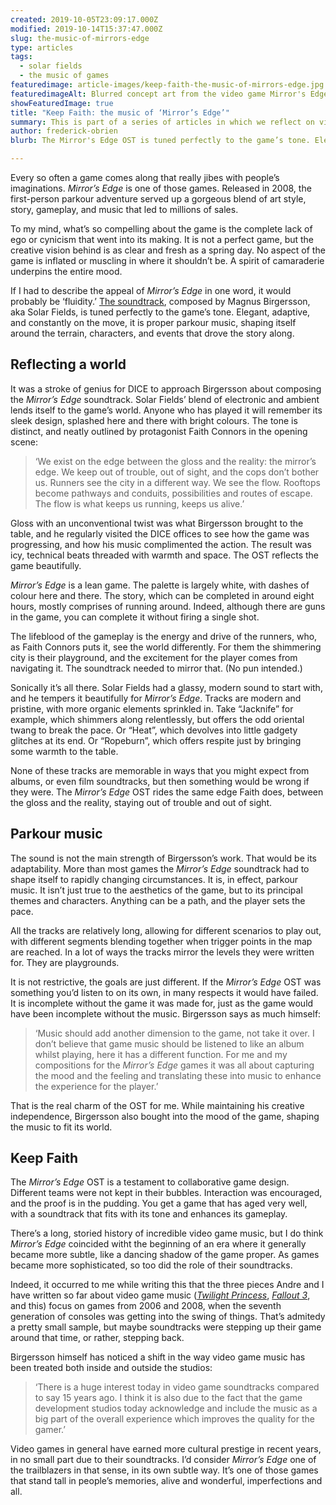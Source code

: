 ```yaml
---
created: 2019-10-05T23:09:17.000Z
modified: 2019-10-14T15:37:47.000Z
slug: the-music-of-mirrors-edge
type: articles
tags:
  - solar fields
  - the music of games
featuredimage: article-images/keep-faith-the-music-of-mirrors-edge.jpg
featuredimageAlt: Blurred concept art from the video game Mirror's Edge
showFeaturedImage: true
title: "Keep Faith: the music of ‘Mirror’s Edge’"
summary: This is part of a series of articles in which we reflect on video game soundtracks. The pieces examine the musical content of the score and analyse the effects it has on the game.
author: frederick-obrien
blurb: The Mirror's Edge OST is tuned perfectly to the game’s tone. Elegant, adaptive, and constantly on the move, it is proper parkour music.

---
```


Every so often a game comes along that really jibes with people’s imaginations. *Mirror’s Edge* is one of those games. Released in 2008, the first-person parkour adventure served up a gorgeous blend of art style, story, gameplay, and music that led to millions of sales.

To my mind, what’s so compelling about the game is the complete lack of ego or cynicism that went into its making. It is not a perfect game, but the creative vision behind is as clear and fresh as a spring day. No aspect of the game is inflated or muscling in where it shouldn’t be. A spirit of camaraderie underpins the entire mood.

If I had to describe the appeal of *Mirror’s Edge* in one word, it would probably be ‘fluidity.’ [The soundtrack](https://open.spotify.com/album/3x8kUWCtDfOEnOtyaRdkdp), composed by Magnus Birgersson, aka Solar Fields, is tuned perfectly to the game’s tone. Elegant, adaptive, and constantly on the move, it is proper parkour music, shaping itself around the terrain, characters, and events that drove the story along.

## Reflecting a world

It was a stroke of genius for DICE to approach Birgersson about composing the *Mirror’s Edge* soundtrack. Solar Fields’ blend of electronic and ambient lends itself to the game’s world. Anyone who has played it will remember its sleek design, splashed here and there with bright colours. The tone is distinct, and neatly outlined by protagonist Faith Connors in the opening scene:

> ‘We exist on the edge between the gloss and the reality: the mirror’s edge. We keep out of trouble, out of sight, and the cops don’t bother us. Runners see the city in a different way. We see the flow. Rooftops become pathways and conduits, possibilities and routes of escape. The flow is what keeps us running, keeps us alive.’

Gloss with an unconventional twist was what Birgersson brought to the table, and he regularly visited the DICE offices to see how the game was progressing, and how his music complimented the action. The result was icy, technical beats threaded with warmth and space. The OST reflects the game beautifully.

*Mirror’s Edge* is a lean game. The palette is largely white, with dashes of colour here and there. The story, which can be completed in around eight hours, mostly comprises of running around. Indeed, although there are guns in the game, you can complete it without firing a single shot.

The lifeblood of the gameplay is the energy and drive of the runners, who, as Faith Connors puts it, see the world differently. For them the shimmering city is their playground, and the excitement for the player comes from navigating it. The soundtrack needed to mirror that. (No pun intended.)

Sonically it’s all there. Solar Fields had a glassy, modern sound to start with, and he tempers it beautifully for *Mirror’s Edge*. Tracks are modern and pristine, with more organic elements sprinkled in. Take “Jacknife” for example, which shimmers along relentlessly, but offers the odd oriental twang to break the pace. Or “Heat”, which devolves into little gadgety glitches at its end. Or “Ropeburn”, which offers respite just by bringing some warmth to the table.

None of these tracks are memorable in ways that you might expect from albums, or even film soundtracks, but then something would be wrong if they were. The *Mirror’s Edge* OST rides the same edge Faith does, between the gloss and the reality, staying out of trouble and out of sight.

## Parkour music

The sound is not the main strength of Birgersson’s work. That would be its adaptability. More than most games the *Mirror’s Edge* soundtrack had to shape itself to rapidly changing circumstances. It is, in effect, parkour music. It isn’t just true to the aesthetics of the game, but to its principal themes and characters. Anything can be a path, and the player sets the pace.

All the tracks are relatively long, allowing for different scenarios to play out, with different segments blending together when trigger points in the map are reached. In a lot of ways the tracks mirror the levels they were written for. They are playgrounds.

It is not restrictive, the goals are just different. If the *Mirror’s Edge* OST was something you’d listen to on its own, in many respects it would have failed. It is incomplete without the game it was made for, just as the game would have been incomplete without the music. Birgersson says as much himself:

> ‘Music should add another dimension to the game, not take it over. I don’t believe that game music should be listened to like an album whilst playing, here it has a different function. For me and my compositions for the *Mirror’s Edge* games it was all about capturing the mood and the feeling and translating these into music to enhance the experience for the player.’

That is the real charm of the OST for me. While maintaining his creative independence, Birgersson also bought into the mood of the game, shaping the music to fit its world.

## Keep Faith

The *Mirror’s Edge* OST is a testament to collaborative game design. Different teams were not kept in their bubbles. Interaction was encouraged, and the proof is in the pudding. You get a game that has aged very well, with a soundtrack that fits with its tone and enhances its gameplay.

There’s a long, storied history of incredible video game music, but I do think *Mirror’s Edge* coincided witht the beginning of an era where it generally became more subtle, like a dancing shadow of the game proper. As games became more sophisticated, so too did the role of their soundtracks.

Indeed, it occurred to me while writing this that the three pieces Andre and I have written so far about video game music ([*Twilight Princess*](/articles/hyrules-lament-the-music-of-twilight-princess/), [*Fallout 3*](/articles/world-on-fire-the-music-of-fallout-3/), and this) focus on games from 2006 and 2008, when the seventh generation of consoles was getting into the swing of things. That’s admitedy a pretty small sample, but maybe soundtracks were stepping up their game around that time, or rather, stepping back.

Birgersson himself has noticed a shift in the way video game music has been treated both inside and outside the studios:

> ‘There is a huge interest today in video game soundtracks compared to say 15 years ago. I think it is also due to the fact that the game development studios today acknowledge and include the music as a big part of the overall experience which improves the quality for the gamer.’

Video games in general have earned more cultural prestige in recent years, in no small part due to their soundtracks. I’d consider *Mirror’s Edge* one of the trailblazers in that sense, in its own subtle way. It’s one of those games that stand tall in people’s memories, alive and wonderful, imperfections and all.